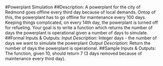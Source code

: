 #Powerplant Simulation
##Description:
A powerplant for the city of Redmond goes offline every third day because of local demands. Ontop of this, the powerplant has to go offline for maintenance every 100 days. Keeping things complicated, on every 14th day, the powerplant is turned off for refueling. Your goal is to write a function which returns the number of days the powerplant is operational given a number of days to simulate.
##Formal Inputs & Outputs:
_Input Description:_
Integer days - the number of days we want to simulate the powerplant
_Output Description:_
Return the number of days the powerplant is operational.
##Sample Inputs & Outputs:
The function, given 10, should return 7 (3 days removed because of maintenance every third day).